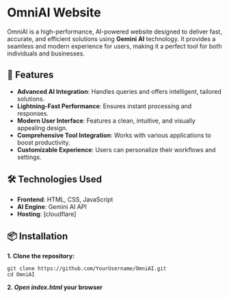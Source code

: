 # OmniAI Website  

OmniAI is a high-performance, AI-powered website designed to deliver fast, accurate, and efficient solutions using **Gemini AI** technology. It provides a seamless and modern experience for users, making it a perfect tool for both individuals and businesses.  

## 🚀 Features  
- **Advanced AI Integration**: Handles queries and offers intelligent, tailored solutions.  
- **Lightning-Fast Performance**: Ensures instant processing and responses.  
- **Modern User Interface**: Features a clean, intuitive, and visually appealing design.  
- **Comprehensive Tool Integration**: Works with various applications to boost productivity.  
- **Customizable Experience**: Users can personalize their workflows and settings.  

## 🛠️ Technologies Used  
- **Frontend**: HTML, CSS, JavaScript  
- **AI Engine**: Gemini AI API 
- **Hosting**: [cloudflare]  

## 📦 Installation

**1. Clone the repository:**

```
git clone https://github.com/YourUsername/OmniAI.git
cd OmniAI
```
**2. *Open index.html* your browser**

